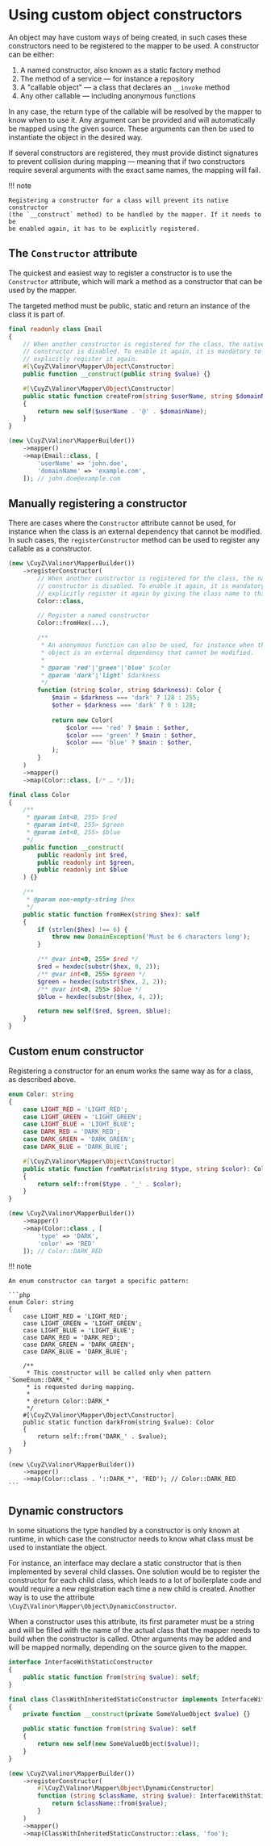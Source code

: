 # Using custom object constructors

An object may have custom ways of being created, in such cases these
constructors need to be registered to the mapper to be used. A constructor can
be either:

1. A named constructor, also known as a static factory method
2. The method of a service — for instance a repository
3. A "callable object" — a class that declares an `__invoke` method
4. Any other callable — including anonymous functions

In any case, the return type of the callable will be resolved by the mapper to
know when to use it. Any argument can be provided and will automatically be
mapped using the given source. These arguments can then be used to instantiate
the object in the desired way.

If several constructors are registered, they must provide distinct signatures to
prevent collision during mapping — meaning that if two constructors require
several arguments with the exact same names, the mapping will fail.

!!! note

    Registering a constructor for a class will prevent its native constructor 
    (the `__construct` method) to be handled by the mapper. If it needs to be
    be enabled again, it has to be explicitly registered.

## The `Constructor` attribute

The quickest and easiest way to register a constructor is to use the
`Constructor` attribute, which will mark a method as a constructor that can be
used by the mapper.

The targeted method must be public, static and return an instance of the class
it is part of.

```php
final readonly class Email
{
    // When another constructor is registered for the class, the native
    // constructor is disabled. To enable it again, it is mandatory to
    // explicitly register it again.
    #[\CuyZ\Valinor\Mapper\Object\Constructor]
    public function __construct(public string $value) {}

    #[\CuyZ\Valinor\Mapper\Object\Constructor]
    public static function createFrom(string $userName, string $domainName): self
    {
        return new self($userName . '@' . $domainName);
    }
}

(new \CuyZ\Valinor\MapperBuilder())
    ->mapper()
    ->map(Email::class, [
        'userName' => 'john.doe',
        'domainName' => 'example.com',
    ]); // john.doe@example.com
```

## Manually registering a constructor

There are cases where the `Constructor` attribute cannot be used, for instance
when the class is an external dependency that cannot be modified. In such cases,
the `registerConstructor` method can be used to register any callable as a
constructor.

```php
(new \CuyZ\Valinor\MapperBuilder())
    ->registerConstructor(
        // When another constructor is registered for the class, the native
        // constructor is disabled. To enable it again, it is mandatory to
        // explicitly register it again by giving the class name to this method.
        Color::class,

        // Register a named constructor
        Color::fromHex(...),

        /**
         * An anonymous function can also be used, for instance when the desired
         * object is an external dependency that cannot be modified.
         * 
         * @param 'red'|'green'|'blue' $color
         * @param 'dark'|'light' $darkness
         */
        function (string $color, string $darkness): Color {
            $main = $darkness === 'dark' ? 128 : 255;
            $other = $darkness === 'dark' ? 0 : 128;
 
            return new Color(
                $color === 'red' ? $main : $other,
                $color === 'green' ? $main : $other,
                $color === 'blue' ? $main : $other,
            );
        }
    )
    ->mapper()
    ->map(Color::class, [/* … */]);

final class Color
{
    /**
     * @param int<0, 255> $red
     * @param int<0, 255> $green
     * @param int<0, 255> $blue
     */
    public function __construct(
        public readonly int $red,
        public readonly int $green,
        public readonly int $blue
    ) {}

    /**
     * @param non-empty-string $hex
     */
    public static function fromHex(string $hex): self
    {
        if (strlen($hex) !== 6) {
            throw new DomainException('Must be 6 characters long');
        }

        /** @var int<0, 255> $red */
        $red = hexdec(substr($hex, 0, 2));
        /** @var int<0, 255> $green */
        $green = hexdec(substr($hex, 2, 2));
        /** @var int<0, 255> $blue */
        $blue = hexdec(substr($hex, 4, 2));

        return new self($red, $green, $blue);
    }
}
```

## Custom enum constructor

Registering a constructor for an enum works the same way as for a class, as
described above.

```php
enum Color: string
{
    case LIGHT_RED = 'LIGHT_RED';
    case LIGHT_GREEN = 'LIGHT_GREEN';
    case LIGHT_BLUE = 'LIGHT_BLUE';
    case DARK_RED = 'DARK_RED';
    case DARK_GREEN = 'DARK_GREEN';
    case DARK_BLUE = 'DARK_BLUE';

    #[\CuyZ\Valinor\Mapper\Object\Constructor]
    public static function fromMatrix(string $type, string $color): Color
    {
        return self::from($type . '_' . $color);
    }
}

(new \CuyZ\Valinor\MapperBuilder())
    ->mapper()
    ->map(Color::class , [
        'type' => 'DARK',
        'color' => 'RED'
    ]); // Color::DARK_RED
```

!!! note

    An enum constructor can target a specific pattern:

    ```php
    enum Color: string
    {
        case LIGHT_RED = 'LIGHT_RED';
        case LIGHT_GREEN = 'LIGHT_GREEN';
        case LIGHT_BLUE = 'LIGHT_BLUE';
        case DARK_RED = 'DARK_RED';
        case DARK_GREEN = 'DARK_GREEN';
        case DARK_BLUE = 'DARK_BLUE';
    
        /**
         * This constructor will be called only when pattern `SomeEnum::DARK_*`
         * is requested during mapping.
         *
         * @return Color::DARK_*
         */
        #[\CuyZ\Valinor\Mapper\Object\Constructor]
        public static function darkFrom(string $value): Color
        {
            return self::from('DARK_' . $value);
        }
    }
    
    (new \CuyZ\Valinor\MapperBuilder())
        ->mapper()
        ->map(Color::class . '::DARK_*', 'RED'); // Color::DARK_RED
    ```

## Dynamic constructors

In some situations the type handled by a constructor is only known at runtime,
in which case the constructor needs to know what class must be used to
instantiate the object.

For instance, an interface may declare a static constructor that is then
implemented by several child classes. One solution would be to register the
constructor for each child class, which leads to a lot of boilerplate code and
would require a new registration each time a new child is created. Another way
is to use the attribute `\CuyZ\Valinor\Mapper\Object\DynamicConstructor`.

When a constructor uses this attribute, its first parameter must be a string and
will be filled with the name of the actual class that the mapper needs to build
when the constructor is called. Other arguments may be added and will be mapped
normally, depending on the source given to the mapper.

```php
interface InterfaceWithStaticConstructor
{
    public static function from(string $value): self;
}

final class ClassWithInheritedStaticConstructor implements InterfaceWithStaticConstructor
{
    private function __construct(private SomeValueObject $value) {}

    public static function from(string $value): self
    {
        return new self(new SomeValueObject($value));
    }
}

(new \CuyZ\Valinor\MapperBuilder())
    ->registerConstructor(
        #[\CuyZ\Valinor\Mapper\Object\DynamicConstructor]
        function (string $className, string $value): InterfaceWithStaticConstructor {
            return $className::from($value);
        }
    )
    ->mapper()
    ->map(ClassWithInheritedStaticConstructor::class, 'foo');
```
